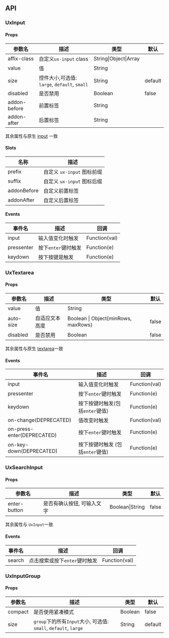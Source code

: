 ## API

### UxInput

#### Props

| 参数名       | 描述                                         | 类型                  | 默认    |
| ------------ | -------------------------------------------- | --------------------- | ------- |
| affix-class  | 自定义`ux-input` class                       | String\|Object\|Array |         |
| value        | 值                                           | String                |         |
| size         | 控件大小,可选值: `large`, `default`, `small` | String                | default |
| disabled     | 是否禁用                                     | Boolean               | false   |
| addon-before | 前置标签                                     | String                |         |
| addon-after  | 后置标签                                     | String                |         |

其余属性与原生 [input](https://developer.mozilla.org/en-US/docs/Web/HTML/Element/input) 一致

#### Slots

| 名称        | 描述                       |
| ----------- | -------------------------- |
| prefix      | 自定义 `ux-input` 图标前缀 |
| suffix      | 自定义 `ux-input` 图标后缀 |
| addonBefore | 自定义前置标签             |
| addonAfter  | 自定义后置标签             |

#### Events

| 事件名     | 描述                | 回调          |
| ---------- | ------------------- | ------------- |
| input      | 输入值变化时触发    | Function(val) |
| pressenter | 按下`enter`键时触发 | Function(e)   |
| keydown    | 按下按键是触发      | Function(e)   |

### UxTextarea

#### Props

| 参数名    | 描述           | 类型                                | 默认  |
| --------- | -------------- | ----------------------------------- | ----- |
| value     | 值             | String                              |       |
| auto-size | 自适应文本高度 | Boolean \| Object{minRows, maxRows} | false |
| disabled  | 是否禁用       | Boolean                             | false |

其余属性与原生 [textarea](https://developer.mozilla.org/en-US/docs/Web/HTML/Element/textarea)一致

#### Events

| 事件名                     | 描述                             | 回调          |
| -------------------------- | -------------------------------- | ------------- |
| input                      | 输入值变化时触发                 | Function(val) |
| pressenter                 | 按下`enter`键时触发              | Function(e)   |
| keydown                    | 按下按键时触发(包括`enter`键值)  | Function(e)   |
| on-change(DEPRECATED)      | 值改变时触发                     | Function(val) |
| on-press-enter(DEPRECATED) | 按下`enter`键时触发              | Function(e)   |
| on-key-down(DEPRECATED)    | 按下按键时触发 (包括`enter`键值) | Function(e)   |

### UxSearchInput

#### Props

| 参数名       | 描述                       | 类型            | 默认  |
| ------------ | -------------------------- | --------------- | ----- |
| enter-button | 是否有确认按钮, 可输入文字 | Boolean\|String | false |

其余属性与 `UxInput`一致

#### Events

| 事件名 | 描述                          | 回调          |
| ------ | ----------------------------- | ------------- |
| search | 点击搜索或按下`enter`键时触发 | Function(val) |

### UxInputGroup

#### Props

| 参数名  | 描述                                                            | 类型    | 默认    |
| ------- | --------------------------------------------------------------- | ------- | ------- |
| compact | 是否使用紧凑模式                                                | Boolean | false   |
| size    | `group`下的所有`Input`大小, 可选值: `small`, `default`, `large` | String  | default |

